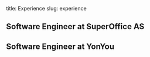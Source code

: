 title: Experience 
slug: experience

## Software Engineer at SuperOffice AS

## Software Engineer at YonYou	